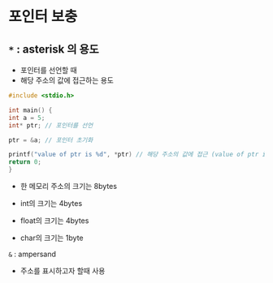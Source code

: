 # 포인터 보충

## `*` :  asterisk 의 용도

* 포인터를 선언할 때
* 해당 주소의 값에 접근하는 용도

```c
#include <stdio.h>

int main() {
int a = 5;
int* ptr; // 포인터를 선언

ptr = &a; // 포인터 초기화

printf("value of ptr is %d", *ptr) // 해당 주소의 값에 접근 (value of ptr is 5)
return 0;
}
```

* 한 메모리 주소의 크기는 8bytes

* int의 크기는 4bytes
* float의 크기는 4bytes
* char의 크기는 1byte

`&` : ampersand 

* 주소를 표시하고자 할때 사용